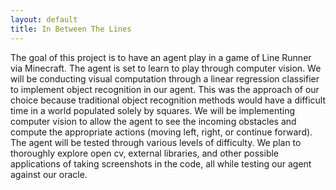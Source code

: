 ```yaml
---
layout: default
title: In Between The Lines 
---
```


The goal of this project is to have an agent play in a game of Line Runner via Minecraft. The agent is set to learn to play through computer vision. We will be conducting visual computation through a linear regression classifier to implement object recognition in our agent. This was the approach of our choice because traditional object recognition methods would have a difficult time in a world populated solely by squares. We will be implementing computer vision to allow the agent to see the incoming obstacles and compute the appropriate actions (moving left, right, or continue forward). The agent will be tested through various levels of difficulty. We plan to thoroughly explore open cv, external libraries, and other possible applications of taking screenshots in the code, all while testing our agent against our oracle.

